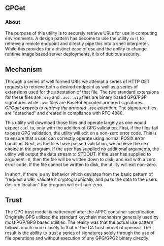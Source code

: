 ## GPGet 

### About

The purpose of this utility is to securely retrieve URLs for use in computing
environments.  A design pattern has become to use the utility `curl` to
retreive a remote endpoint and directly pipe this into a shell interpreter.
While this provides for a distinct ease of use and the ability to change
runtime image based server deployments, it is of dubious security.

## Mechanism

Through a series of well formed URIs we attempt a series of HTTP GET requests
to retrieve both a desired endpoint as well as a series of extensions used for
the attestation of that file.  The two standard extensions for these files are
`.sig` and `.asc`.  `.sig` files are binary based GPG/PGP signatures while
`.asc` files are Base64 encoded armored signatures.  *GPGget expects to
retrieve the armored `.asc` extention.*  The signature files are "detached" 
and created in compliance with RFC 4880.

This utility will download those files and operate largely as one would expect
`curl` to, only with the addition of GPG validation.  First, if the files fail
to pass GPG validation, the utility will exit on a non-zero error code.  This
is to ensure that a user can correctly operate using normal POSIX error
handling.  Next, as the files have passed validation, we achieve the next choice
in the program.  If the user has supplied no additional arguments, the utility
will output the data stream to STDOUT.   If the user has supplied to argument
`-O`, then the file will be written down to disk, and exit with a zero error 
code.  If the file cannot be written to disk, the utility will exit non-zero. 

In short, if there is any behavior which deviates from the basic pattern of 
"request a URI, validate it cryptographically, and pass the data to the users
desired location" the program will exit non-zero.

## Trust

The GPG trust model is patterened after the APPC container specification.
Originally GPG utilized the standard keychain mechanism generally used by
most PGP/GPG based utilities.  The reality was that the actual use pattern
follows much more closely to that of the CA trust model of openssl.  The
result is the ability to trust a series of signatures solely through the
use of file operations and without execution of any GPG/GPG2 binary directly.
